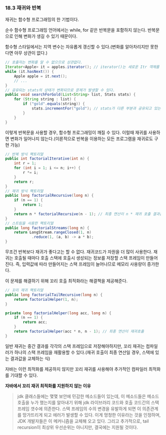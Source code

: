 ### 18.3 재귀와 반복

재귀는 함수형 프로그래밍의 한 기법이다.

순수 함수형 프로그래밍 언어에서는 while, for 같은 반복문을 포함하지 않는다. 반복문으로 인해 변화가 생길 수 있기 때문이다.

함수형 스타일에서는 지역 변수는 자유롭게 갱신할 수 있다.(변화를 알아차리지만 못한다면 아무 상관이 없다.)
```java
// 호출자는 변화를 알 수 없으므로 상관없다.
Iterator<Apple> it = apples.iterator(); // iterator()는 새로운 Itr 객체를 반환
while (it.hasNext()) {
    Apple apple = it.next(); 
    // ...
}
// 공유되는 stats의 상태가 변화되므로 문제가 발생할 수 있다.
public void searchForGold(List<String> list, Stats stats) {
    for (String string : list) {
        if ("gold".equals(string)) {
            stats.incrementFor("gold"); // stats가 다른 부분과 공유되고 있는 상태인데 반복문 안에서 상태가 변화되고 있음
        }
    }
}
```
이렇게 반복문을 사용할 경우, 함수형 프로그래밍이 깨질 수 있다. 이럴때 재귀를 사용하면 변화가 일어나지 않는다.(이론적으로 반복을 이용하는 모든 프로그램을 재귀로도 구현 가능)

```java
// 반복 방식 팩토리얼
public int factorialIterative(int n) {
    int r = 1;
    for (int i = 1; i <= n; i++) { 
        r *= i; 
    }
    return r;
}
// 재귀 방식 팩토리얼
public long factorialRecursive(long n) {
    if (n == 1) {
        return 1;
    }
    return n * factorialRecursive(n - 1); // 최종 연산이 n * 재귀 호출 결과값
}
// 스트림을 사용한 팩토리얼
public long factorialStreams(long n) {
    return LongStream.rangeClosed(1, n)
            .reduce(1, (a, b) -> a * b);
}
```
무조건 반복보다 재귀가 좋다고는 할 수 없다.
재귀코드가 자원을 더 많이 사용한다. 재귀는 호출될 때마다 호출 스택에 호출시 생성되는 정보를 저장할 스택 프레임이 만들어진다. 즉, 입력값에 따라 만들어지는 스택 프레임이 늘어나므로 메모리 사용량이 증가한다.

이 문제를 해결하기 위해 꼬리 호출 최적화라는 해결책을 제공해준다.

```java
// 꼬리 재귀 팩토리얼
public long factorialTailRecursive(long n) {
    return factorialHelper(1, n);
}

private long factorialHelper(long acc, long n) {
    if (n == 1) {
        return acc;
    }
    return factorialHelper(acc * n, n - 1); // 최종 연산이 재귀호출
}
```
일반 재귀는 중간 결과를 각각의 스택 프레임으로 저장해야하지만, 꼬리 재귀는 컴파일러가 하나의 스택 프레임을 재활용할 수 있다.(재귀 호출이 최종 연산일 경우, 스택에 있는 결과값을 교체하는 식)

자바는 이런 최적화를 제공하지 않지만 꼬리 재귀를 사용해야 추가적인 컴파일러 최적화를 기대할 수 있다.

**자바에서 꼬리 재귀 최적화를 지원하지 않는 이유**
>jdk 클래스들에는 몇몇 보안에 민감한 메소드들이 있는데, 이 메소드들은 메소드 호출을 누가 했는지를 알아내기 위해 jdk 라이브러리 코드와 호출 코드간의 스택 프레임 갯수에 의존한다. 스택 프레임의 수의 변경을 유발하게 되면 이 의존관계를 망가뜨리게 되고 에러가 발생할 수 있다. 이게 멍청한 이유라는 것을 인정하며, JDK 개발자들은 이 메커니즘을 교체해 오고 있다.
그리고 추가적으로, tail recursion이 최상위 우선순위는 아니지만,
결국에는 지원될 것이다.
